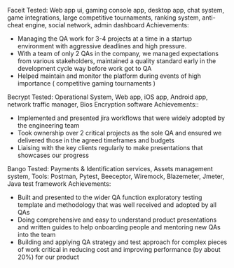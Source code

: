 Faceit
Tested: Web app ui, gaming console app, desktop app, chat system, game integrations, large competitive tournaments, ranking system, anti-cheat engine, social network, admin dashboard 
Achievements:
- Managing the QA work for 3-4 projects at a time in a startup environment with aggressive deadlines and high pressure. 
- With a team of only 2 QAs in the company, we managed expectations from various stakeholders, maintained a quality standard early in the development cycle way before work got to QA
- Helped maintain and monitor the platform during events of high importance ( competitive gaming tournaments ) 

Becrypt
Tested: Operational System, Web app, iOS app, Android app, network traffic manager, Bios Encryption software
Achievements::
- Implemented and presented jira workflows that were widely adopted by the engineering team 
- Took ownership over 2 critical projects as the sole QA and ensured we delivered those in the agreed timeframes and budgets
- Liaising with the key clients regularly to make presentations that showcases our progress 

Bango 
Tested: Payments & Identification services, Assets management system,
Tools: Postman, Pytest, Beeceptor, Wiremock, Blazemeter, Jmeter, Java test framework
Achievements:
- Built and presented to the wider QA function exploratory testing template and methodology that was well received and adopted by all QAs
- Doing comprehensive and easy to understand product presentations and written guides to help onboarding people and mentoring new QAs into the team
- Building and applying QA strategy and test approach for complex pieces of work critical in reducing cost and improving performance (by about 20%) for our product 

